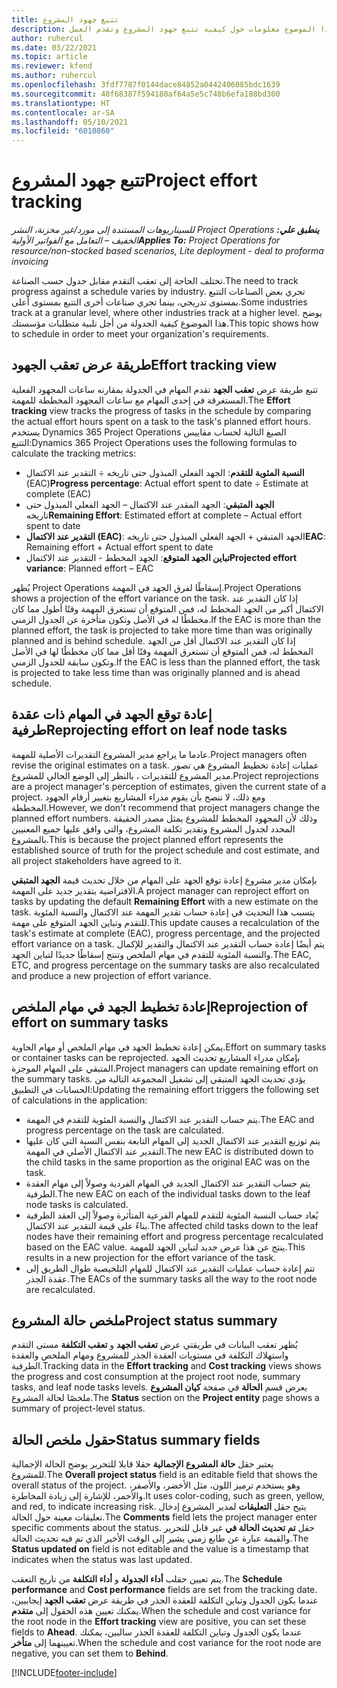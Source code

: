 ```yaml
---
title: تتبع جهود المشروع
description: يقدم هذا الموضوع معلومات حول كيفية تتبع جهود المشروع وتقدم العمل.
author: ruhercul
ms.date: 03/22/2021
ms.topic: article
ms.reviewer: kfend
ms.author: ruhercul
ms.openlocfilehash: 3fdf7787f0144dace84852a0442406085bdc1639
ms.sourcegitcommit: 40f68387f594180af64a5e5c748b6efa188bd300
ms.translationtype: HT
ms.contentlocale: ar-SA
ms.lasthandoff: 05/10/2021
ms.locfileid: "6010860"
---
```

# <a name="project-effort-tracking"></a><span data-ttu-id="715dc-103">تتبع جهود المشروع</span><span class="sxs-lookup"><span data-stu-id="715dc-103">Project effort tracking</span></span>

<span data-ttu-id="715dc-104">_**ينطبق علي:** ‏‫Project Operations للسيناريوهات المستندة إلى مورد/غير مخزنة‬، ‏‫النشر الخفيف – التعامل مع الفواتير الأولية‬_</span><span class="sxs-lookup"><span data-stu-id="715dc-104">_**Applies To:** Project Operations for resource/non-stocked based scenarios, Lite deployment - deal to proforma invoicing_</span></span>

<span data-ttu-id="715dc-105">تختلف الحاجة إلى تعقب التقدم مقابل جدول حسب الصناعة.</span><span class="sxs-lookup"><span data-stu-id="715dc-105">The need to track progress against a schedule varies by industry.</span></span> <span data-ttu-id="715dc-106">تجري بعض الصناعات التتبع بمستوى تدريجي، بينما تجري صناعات أخرى التتبع بمستوى أعلى.</span><span class="sxs-lookup"><span data-stu-id="715dc-106">Some industries track at a granular level, where other industries track at a higher level.</span></span> <span data-ttu-id="715dc-107">يوضح هذا الموضوع كيفية الجدولة من أجل تلبية متطلبات مؤسستك.</span><span class="sxs-lookup"><span data-stu-id="715dc-107">This topic shows how to schedule in order to meet your organization's requirements.</span></span>

## <a name="effort-tracking-view"></a><span data-ttu-id="715dc-108">طريقة عرض تعقب الجهود</span><span class="sxs-lookup"><span data-stu-id="715dc-108">Effort tracking view</span></span>

<span data-ttu-id="715dc-109">تتبع طريقة عرض **تعقب الجهد** تقدم المهام في الجدولة بمقارنه ساعات المجهود الفعلية المستغرقة في إحدى المهام مع ساعات المجهود المخططة للمهمة.</span><span class="sxs-lookup"><span data-stu-id="715dc-109">The **Effort tracking** view tracks the progress of tasks in the schedule by comparing the actual effort hours spent on a task to the task's planned effort hours.</span></span> <span data-ttu-id="715dc-110">يستخدم Dynamics 365 Project Operations الصيغ التالية لحساب مقاييس التتبع:</span><span class="sxs-lookup"><span data-stu-id="715dc-110">Dynamics 365 Project Operations uses the following formulas to calculate the tracking metrics:</span></span>

- <span data-ttu-id="715dc-111">**النسبة المئوية للتقدم**: الجهد الفعلي المبذول حتى تاريخه ÷ التقدير عند الاكتمال (EAC)</span><span class="sxs-lookup"><span data-stu-id="715dc-111">**Progress percentage**: Actual effort spent to date ÷ Estimate at complete (EAC)</span></span> 
- <span data-ttu-id="715dc-112">**الجهد المتبقي**: الجهد المقدر عند الاكتمال – الجهد الفعلي المبذول حتى تاريخه</span><span class="sxs-lookup"><span data-stu-id="715dc-112">**Remaining Effort**: Estimated effort at complete – Actual effort spent to date</span></span> 
- <span data-ttu-id="715dc-113">**التقدير عند الاكتمال (EAC)**: الجهد المتبقي + الجهد الفعلي المبذول حتى تاريخه</span><span class="sxs-lookup"><span data-stu-id="715dc-113">**EAC**: Remaining effort + Actual effort spent to date</span></span> 
- <span data-ttu-id="715dc-114">**تباين الجهد المتوقع**: الجهد المخطط - التقدير عند الاكتمال</span><span class="sxs-lookup"><span data-stu-id="715dc-114">**Projected effort variance**: Planned effort – EAC</span></span>

<span data-ttu-id="715dc-115">يُظهر Project Operations إسقاطًا لفرق الجهد في المهمة.</span><span class="sxs-lookup"><span data-stu-id="715dc-115">Project Operations shows a projection of the effort variance on the task.</span></span> <span data-ttu-id="715dc-116">إذا كان التقدير عند الاكتمال أكبر من الجهد المخطط له، فمن المتوقع أن تستغرق المهمة وقتًا أطول مما كان مخططًا له في الأصل وتكون متأخرة عن الجدول الزمني.</span><span class="sxs-lookup"><span data-stu-id="715dc-116">If the EAC is more than the planned effort, the task is projected to take more time than was originally planned and is behind schedule.</span></span> <span data-ttu-id="715dc-117">إذا كان التقدير عند الاكتمال أقل من الجهد المخطط له، فمن المتوقع أن تستغرق المهمة وقتًا أقل مما كان مخططًا لها في الأصل وتكون سابقة للجدول الزمني.</span><span class="sxs-lookup"><span data-stu-id="715dc-117">If the EAC is less than the planned effort, the task is projected to take less time than was originally planned and is ahead schedule.</span></span>

## <a name="reprojecting-effort-on-leaf-node-tasks"></a><span data-ttu-id="715dc-118">إعادة توقع الجهد في المهام ذات عقدة طرفية</span><span class="sxs-lookup"><span data-stu-id="715dc-118">Reprojecting effort on leaf node tasks</span></span>

<span data-ttu-id="715dc-119">عادما ما يراجع مدير المشروع التقديرات الأصلية للمهمة.</span><span class="sxs-lookup"><span data-stu-id="715dc-119">Project managers often revise the original estimates on a task.</span></span> <span data-ttu-id="715dc-120">عمليات إعادة تخطيط المشروع هي تصور مدير المشروع للتقديرات ، بالنظر إلى الوضع الحالي للمشروع.</span><span class="sxs-lookup"><span data-stu-id="715dc-120">Project reprojections are a project manager's perception of estimates, given the current state of a project.</span></span> <span data-ttu-id="715dc-121">ومع ذلك، لا ننصح بأن يقوم مدراء المشاريع بتغيير أرقام الجهود المخططة.</span><span class="sxs-lookup"><span data-stu-id="715dc-121">However, we don't recommend that project managers change the planned effort numbers.</span></span> <span data-ttu-id="715dc-122">وذلك لأن المجهود المخطط للمشروع يمثل مصدر الحقيقة المحدد لجدول المشروع وتقدير تكلفة المشروع، والتي وافق عليها جميع المعنيين بالمشروع.</span><span class="sxs-lookup"><span data-stu-id="715dc-122">This is because the project planned effort represents the established source of truth for the project schedule and cost estimate, and all project stakeholders have agreed to it.</span></span>

<span data-ttu-id="715dc-123">بإمكان مدير مشروع إعادة توقع الجهد على المهام من خلال تحديث قيمة **الجهد المتبقي** الافتراضية بتقدير جديد على المهمة.</span><span class="sxs-lookup"><span data-stu-id="715dc-123">A project manager can reproject effort on tasks by updating the default **Remaining Effort** with a new estimate on the task.</span></span> <span data-ttu-id="715dc-124">يتسبب هذا التحديث في إعادة حساب تقدير المهمة عند الاكتمال والنسبة المئوية للتقدم وتباين الجهد المتوقع على مهمة.</span><span class="sxs-lookup"><span data-stu-id="715dc-124">This update causes a recalculation of the task's estimate at complete (EAC), progress percentage, and the projected effort variance on a task.</span></span> <span data-ttu-id="715dc-125">يتم أيضًا إعادة حساب التقدير عند الاكتمال والتقدير للإكمال والنسبة المئوية للتقدم في مهام الملخص وتنتج إسقاطًا جديدًا لتباين الجهد.</span><span class="sxs-lookup"><span data-stu-id="715dc-125">The EAC, ETC, and progress percentage on the summary tasks are also recalculated and produce a new projection of effort variance.</span></span>

## <a name="reprojection-of-effort-on-summary-tasks"></a><span data-ttu-id="715dc-126">إعادة تخطيط الجهد في مهام الملخص</span><span class="sxs-lookup"><span data-stu-id="715dc-126">Reprojection of effort on summary tasks</span></span>

<span data-ttu-id="715dc-127">يمكن إعادة تخطيط الجهد في مهام الملخص أو مهام الحاوية.</span><span class="sxs-lookup"><span data-stu-id="715dc-127">Effort on summary tasks or container tasks can be reprojected.</span></span> <span data-ttu-id="715dc-128">بإمكان مدراء المشاريع تحديث الجهد المتبقي على المهام الموجزة.</span><span class="sxs-lookup"><span data-stu-id="715dc-128">Project managers can update remaining effort on the summary tasks.</span></span> <span data-ttu-id="715dc-129">يؤدي تحديث الجهد المتبقي إلى تشغيل المجموعة التالية من الحسابات في التطبيق:</span><span class="sxs-lookup"><span data-stu-id="715dc-129">Updating the remaining effort triggers the following set of calculations in the application:</span></span>

- <span data-ttu-id="715dc-130">يتم حساب التقدير عند الاكتمال والنسبة المئوية للتقدم في المهمة.</span><span class="sxs-lookup"><span data-stu-id="715dc-130">The EAC and progress percentage on the task are calculated.</span></span>
- <span data-ttu-id="715dc-131">يتم توزيع التقدير عند الاكتمال الجديد إلى المهام التابعة بنفس النسبة التي كان عليها التقدير عند الاكتمال الأصلي في المهمة.</span><span class="sxs-lookup"><span data-stu-id="715dc-131">The new EAC is distributed down to the child tasks in the same proportion as the original EAC was on the task.</span></span>
- <span data-ttu-id="715dc-132">يتم حساب التقدير عند الاكتمال الجديد في المهام الفردية وصولاً إلى مهام العقدة الطرفية.</span><span class="sxs-lookup"><span data-stu-id="715dc-132">The new EAC on each of the individual tasks down to the leaf node tasks is calculated.</span></span> 
- <span data-ttu-id="715dc-133">يُعاد حساب النسبة المئوية للتقدم للمهام الفرعية المتأثرة وصولاً إلى العقد الطرفية بناءً على قيمة التقدير عند الاكتمال.</span><span class="sxs-lookup"><span data-stu-id="715dc-133">The affected child tasks down to the leaf nodes have their remaining effort and progress percentage recalculated based on the EAC value.</span></span> <span data-ttu-id="715dc-134">ينتج عن هذا عرض جديد لتباين الجهد للمهمة.</span><span class="sxs-lookup"><span data-stu-id="715dc-134">This results in a new projection for the effort variance of the task.</span></span> 
- <span data-ttu-id="715dc-135">تتم إعادة حساب عمليات التقدير عند الاكتمال للمهام التلخيصية طوال الطريق إلى عقدة الجذر.</span><span class="sxs-lookup"><span data-stu-id="715dc-135">The EACs of the summary tasks all the way to the root node are recalculated.</span></span>


## <a name="project-status-summary"></a><span data-ttu-id="715dc-136">ملخص حالة المشروع</span><span class="sxs-lookup"><span data-stu-id="715dc-136">Project status summary</span></span>

<span data-ttu-id="715dc-137">يُظهر تعقب البيانات في طريقتي عرض **تعقب الجهد** و **تعقب التكلفة** مستى التقدم واستهلاك التكلفة في مستويات العقدة الجذر للمشروع ومهام الملخص والعقدة الطرفية.</span><span class="sxs-lookup"><span data-stu-id="715dc-137">Tracking data in the **Effort tracking** and **Cost tracking** views shows the progress and cost consumption at the project root node, summary tasks, and leaf node tasks levels.</span></span> <span data-ttu-id="715dc-138">يعرض قسم **الحالة** في صفحة **كيان المشروع** ملخصًا لحالة المشروع.</span><span class="sxs-lookup"><span data-stu-id="715dc-138">The **Status** section on the **Project entity** page shows a summary of project-level status.</span></span>

## <a name="status-summary-fields"></a><span data-ttu-id="715dc-139">حقول ملخص الحالة</span><span class="sxs-lookup"><span data-stu-id="715dc-139">Status summary fields</span></span>

<span data-ttu-id="715dc-140">يعتبر حقل **حالة المشروع الإجمالية** حقلا قابلا للتحرير يوضح الحالة الإجمالية للمشروع.</span><span class="sxs-lookup"><span data-stu-id="715dc-140">The **Overall project status** field is an editable field that shows the overall status of the project.</span></span> <span data-ttu-id="715dc-141">وهو يستخدم ترميز اللون، مثل الأخضر، والأصفر، والأحمر، للإشارة إلى زيادة المخاطرة.</span><span class="sxs-lookup"><span data-stu-id="715dc-141">It uses color-coding, such as green, yellow, and red, to indicate increasing risk.</span></span> <span data-ttu-id="715dc-142">يتيح حقل **التعليقات** لمدير المشروع إدخال تعليقات معينة حول الحالة.</span><span class="sxs-lookup"><span data-stu-id="715dc-142">The **Comments** field lets the project manager enter specific comments about the status.</span></span> <span data-ttu-id="715dc-143">حقل **تم تحديث الحالة في‬** غير قابل للتحرير والقيمة عبارة عن طابع زمني يشير إلى الوقت الأخير الذي تم فيه تحديث الحالة.</span><span class="sxs-lookup"><span data-stu-id="715dc-143">The **Status updated on** field is not editable and the value is a timestamp that indicates when the status was last updated.</span></span>

<span data-ttu-id="715dc-144">يتم تعيين حقلب **أداء الجدولة** و **أداء التكلفة** من تاريخ التعقب.</span><span class="sxs-lookup"><span data-stu-id="715dc-144">The **Schedule performance** and **Cost performance** fields are set from the tracking date.</span></span> <span data-ttu-id="715dc-145">عندما يكون الجدول وتباين التكلفة للعقدة الجذر في طريقة عرض **تعقب الجهد** إيجابيين، يمكنك تعيين هذه الحقول إلى **متقدم**.</span><span class="sxs-lookup"><span data-stu-id="715dc-145">When the schedule and cost variance for the root node in the **Effort tracking** view are positive, you can set these fields to **Ahead**.</span></span> <span data-ttu-id="715dc-146">عندما يكون الجدول وتباين التكلفة للعقدة الجذر سالبين، يمكنك تعيينهما إلى **متأخر**.</span><span class="sxs-lookup"><span data-stu-id="715dc-146">When the schedule and cost variance for the root node are negative, you can set them to **Behind**.</span></span>


[!INCLUDE[footer-include](../includes/footer-banner.md)]
